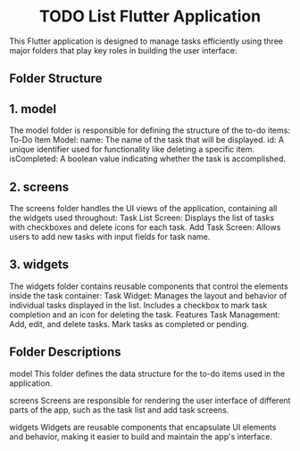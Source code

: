 <center><h1>TODO List Flutter Application</h1></center>
This Flutter application is designed to manage tasks efficiently using three major folders that play key roles in building the user interface:

<h2>Folder Structure</h2>
<h2>1. model</h2>
The model folder is responsible for defining the structure of the to-do items:
To-Do Item Model:
name: The name of the task that will be displayed.
id: A unique identifier used for functionality like deleting a specific item.
isCompleted: A boolean value indicating whether the task is accomplished.

<h2>2. screens</h2>
The screens folder handles the UI views of the application, containing all the widgets used throughout:
Task List Screen:
Displays the list of tasks with checkboxes and delete icons for each task.
Add Task Screen:
Allows users to add new tasks with input fields for task name.

<h2>3. widgets</h2>
The widgets folder contains reusable components that control the elements inside the task container:
Task Widget:
Manages the layout and behavior of individual tasks displayed in the list.
Includes a checkbox to mark task completion and an icon for deleting the task.
Features
Task Management:
Add, edit, and delete tasks.
Mark tasks as completed or pending.

<h2>Folder Descriptions</h2>
model
This folder defines the data structure for the to-do items used in the application.

screens
Screens are responsible for rendering the user interface of different parts of the app, such as the task list and add task screens.

widgets
Widgets are reusable components that encapsulate UI elements and behavior, making it easier to build and maintain the app's interface.

